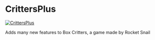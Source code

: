 # CrittersPlus
[![CrittersPlus](https://api.boxcrittersmods.ga/button/https://github.com/boxcritters/CrittersPlus/raw/master/crittersplus)](https://boxcrittersmods.ga/mods/critters+/)

Adds many new features to Box Critters, a game made by Rocket Snail
